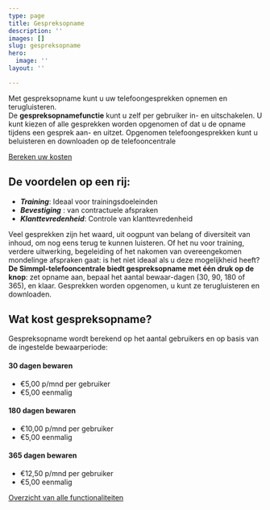 ```yaml
---
type: page
title: Gespreksopname
description: ''
images: []
slug: gespreksopname
hero:
  image: ''
layout: ''

---
```

Met gespreksopname kunt u uw telefoongesprekken opnemen en terugluisteren.  
De **gespreksopnamefunctie** kunt u zelf per gebruiker in- en uitschakelen. U kunt kiezen of alle gesprekken worden opgenomen of dat u de opname tijdens een gesprek aan- en uitzet. Opgenomen telefoongesprekken kunt u beluisteren en downloaden op de telefooncentrale

<a href="/calculator/" class="button">Bereken uw kosten</a>

## De voordelen op een rij:

* **_Training_**: Ideaal voor trainingsdoeleinden
* **_Bevestiging_** : van contractuele afspraken
* **_Klanttevredenheid_**: Controle van klanttevredenheid

Veel gesprekken zijn het waard, uit oogpunt van belang of diversiteit van inhoud, om nog eens terug te kunnen luisteren. Of het nu voor training, verdere uitwerking, begeleiding of het nakomen van overeengekomen mondelinge afspraken gaat: is het niet ideaal als u deze mogelijkheid heeft?  
**De Simmpl-telefooncentrale biedt gespreksopname met één druk op de knop**: zet opname aan, bepaal het aantal bewaar-dagen (30, 90, 180 of 365), en klaar. Gesprekken worden opgenomen, u kunt ze terugluisteren en downloaden.

## Wat kost gespreksopname?

Gespreksopname wordt berekend op het aantal gebruikers en op basis van de ingestelde bewaarperiode:

#### 30 dagen bewaren

* €5,00 p/mnd per gebruiker
* €5,00 eenmalig

#### 180 dagen bewaren

* €10,00 p/mnd per gebruiker
* €5,00 eenmalig

#### 365 dagen bewaren

* €12,50 p/mnd per gebruiker
* €5,00 eenmalig

<a href="/telefonie/functionaliteiten/" class="button">Overzicht van alle functionaliteiten</a>